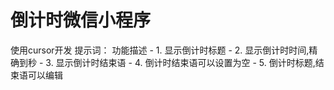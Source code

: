 # 倒计时微信小程序

使用cursor开发
提示词：
    功能描述
    - 1. 显示倒计时标题
    - 2. 显示倒计时时间,精确到秒
    - 3. 显示倒计时结束语
    - 4. 倒计时结束语可以设置为空
    - 5. 倒计时标题,结束语可以编辑
